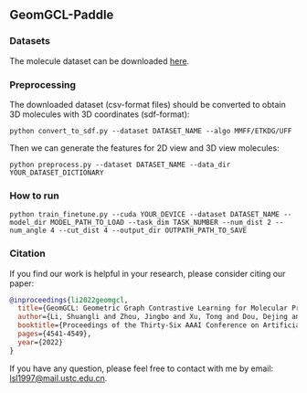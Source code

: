 ## GeomGCL-Paddle


### Datasets
The molecule dataset can be downloaded [here](https://moleculenet.org/datasets-1).

### Preprocessing
The downloaded dataset (csv-format files) should be converted to obtain 3D molecules with 3D coordinates (sdf-format):
```
python convert_to_sdf.py --dataset DATASET_NAME --algo MMFF/ETKDG/UFF
```
Then we can generate the features for 2D view and 3D view molecules:
```
python preprocess.py --dataset DATASET_NAME --data_dir YOUR_DATASET_DICTIONARY
```

### How to run

```
python train_finetune.py --cuda YOUR_DEVICE --dataset DATASET_NAME --model_dir MODEL_PATH_TO_LOAD --task_dim TASK_NUMBER --num_dist 2 --num_angle 4 --cut_dist 4 --output_dir OUTPATH_PATH_TO_SAVE
```

### Citation
If you find our work is helpful in your research, please consider citing our paper:
```bibtex
@inproceedings{li2022geomgcl,
  title={GeomGCL: Geometric Graph Contrastive Learning for Molecular Property Prediction},
  author={Li, Shuangli and Zhou, Jingbo and Xu, Tong and Dou, Dejing and Xiong, Hui},
  booktitle={Proceedings of the Thirty-Six AAAI Conference on Artificial Intelligence},
  pages={4541-4549},
  year={2022}
}
```
If you have any question, please feel free to contact with me by email: lsl1997@mail.ustc.edu.cn.
